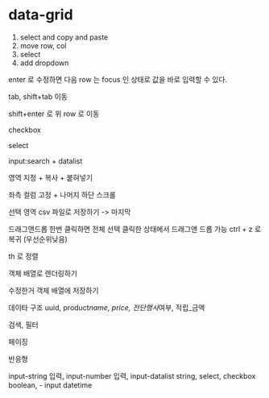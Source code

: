 # data-grid

1. select and copy and paste
2. move row, col
3. select
4. add dropdown

enter 로 수정하면 다음 row 는 focus 인 상태로 값을 바로 입력할 수 있다.

tab, shift+tab 이동

shift+enter 로 위 row 로 이동

checkbox

select

input:search + datalist

영역 지정 + 복사 + 붙혀넣기

좌측 컬럼 고정 + 나머지 하단 스크롤

선택 영역 csv 파일로 저장하기 -> 마지막

드래그앤드롭
한번 클릭하면 전체 선택
클릭한 상태에서 드래그앤 드롭 가능
ctrl + z 로 복귀 (우선순위낮음)

th 로 정렬

객체 배열로 렌더링하기

수정한거 객체 배열에 저장하기

데이타 구조
uuid, product*name, price, 전단행사*여부, 적립\_금액

검색, 필터

페이징

반응형

input-string 입력, input-number 입력, input-datalist string, select, checkbox boolean, - input datetime
